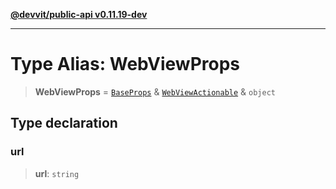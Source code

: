 [**@devvit/public-api v0.11.19-dev**](../../../../../../README.md)

---

# Type Alias: WebViewProps

> **WebViewProps** = [`BaseProps`](BaseProps.md) & [`WebViewActionable`](WebViewActionable.md) & `object`

## Type declaration

### url

> **url**: `string`
